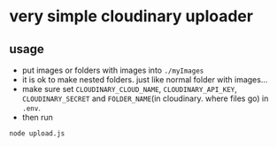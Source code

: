 # very simple cloudinary uploader

## usage

- put images or folders with images into `./myImages`
- it is ok to make nested folders. just like normal folder with images...
- make sure set `CLOUDINARY_CLOUD_NAME`, `CLOUDINARY_API_KEY`, `CLOUDINARY_SECRET` and `FOLDER_NAME`(in cloudinary. where files go) in `.env`.
- then run

```
node upload.js
```
